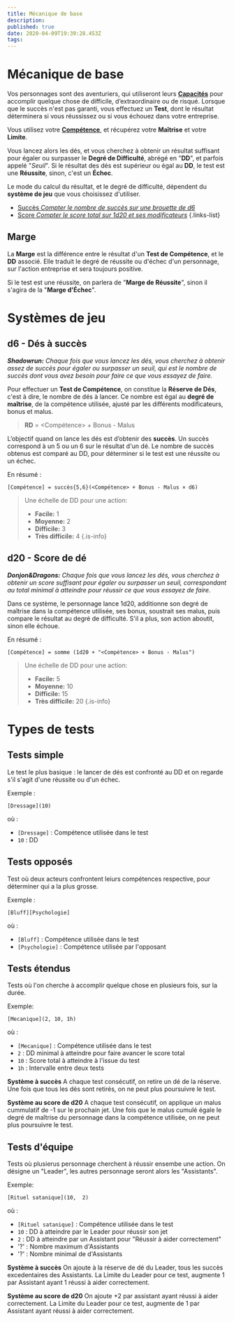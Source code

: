 ```yaml
---
title: Mécanique de base
description: 
published: true
date: 2020-04-09T19:39:28.453Z
tags: 
---
```


# Mécanique de base

Vos personnages sont des aventuriers, qui utiliseront leurs **[Capacités][][][Capacités.trello]** pour accomplir quelque chose de difficile, d’extraordinaire ou de risqué. Lorsque que le succès n'est pas garanti, vous effectuez un **Test**, dont le résultat déterminera si vous réussissez ou si vous échouez dans votre entreprise.

Vous utilisez votre **[Compétence][][][Compétence.trello]**, et récupérez votre **Maîtrise** et votre **Limite**.

Vous lancez alors les dés, et vous cherchez à obtenir un résultat suffisant pour égaler ou surpasser le **Degré de Difficulté**, abrégé en "**DD**", et parfois appelé "_Seuil_".
Si le résultat des dés est supérieur ou égal au **DD**, le test est une **Réussite**, sinon, c'est un **Échec**. 

Le mode du calcul du résultat, et le degré de difficulté, dépendent du **système de jeu** que vous choisissez d'utiliser.

- [Succès *Compter le nombre de succès sur une brouette de d6*](#success-engine)
- [Score *Compter le score total sur 1d20 et ses modificateurs*](#score-engine)
{.links-list}


## Marge

La **Marge** est la différence entre le résultat d'un **Test de Compétence**, et le **DD** associé. Elle traduit le degré de réussite ou d'échec d'un personnage, sur l'action entreprise et sera toujours positive. 

Si le test est une réussite, on parlera de "**Marge de Réussite**", sinon il s'agira de la "**Marge d'Échec**".

# Systèmes de jeu

<a id="success-engine"></a>
##  d6 - Dés à succès

_**Shadowrun:** Chaque fois que vous lancez les dés, vous cherchez à obtenir assez de succès pour égaler ou surpasser un seuil, qui est le nombre de succès dont vous avez besoin pour faire ce que vous essayez de faire._

Pour effectuer un **Test de Compétence**, on constitue la **Réserve de Dés**, c'est à dire, le nombre de dés à lancer.
Ce nombre est égal au **degré de maîtrise**, de la compétence utilisée, ajusté par les différents modificateurs, bonus et malus.

> **RD** = <Compétence> + Bonus - Malus

L’objectif quand on lance les dés est d’obtenir des **succès**. Un succès correspond à un 5 ou un 6 sur le résultat d'un dé.
Le nombre de succès obtenus est comparé au DD, pour déterminer si le test est une réussite ou un échec.


En résumé :

    [Compétence] = succès{5,6}(<Compétence> + Bonus - Malus × d6)

> Une échelle de DD pour une action:
> - **Facile:** 1
> - **Moyenne:** 2
> - **Difficile:** 3
> - **Très difficile:** 4
{.is-info}

<a id="score-engine"></a>
## d20 - Score de dé

_**Donjon&Dragons:** Chaque fois que vous lancez les dés, vous cherchez à obtenir un score suffisant pour égaler ou surpasser un seuil, correspondant au total minimal à atteindre pour réussir ce que vous essayez de faire._

Dans ce système, le personnage lance 1d20, additionne  son degré de maîtrise dans la compétence utilisée, ses bonus, soustrait ses malus,  puis compare le résultat au degré de difficulté. S'il a plus, son action aboutit,  sinon elle échoue. 

En résumé :

    [Compétence] = somme (1d20 + "<Compétence> + Bonus - Malus") 

> Une échelle de DD pour une action:
> - **Facile:** 5
> - **Moyenne:** 10
> - **Difficile:** 15
> - **Très difficile:** 20
{.is-info}


# Types de tests

## Tests simple

Le test le plus basique : le lancer de dés est confronté au DD et on regarde s'il s'agit d'une réussite ou d'un échec. 

Exemple : 

    [Dressage](10)
    
où :
- `[Dressage]` : Compétence utilisée dans le test 
- `10` : DD

## Tests opposés

Test où deux acteurs confrontent leiurs compétences respective, pour déterminer qui a la plus grosse.

Exemple :

    [Bluff][Psychologie]
       
où :
- `[Bluff]` : Compétence utilisée dans le test 
- `[Psychologie]` : Compétence utilisée par l'opposant

## Tests étendus

Tests où l'on cherche à accomplir quelque chose en plusieurs fois, sur la durée.

Exemple:

    [Mecanique](2, 10, 1h)
    
où :
- `[Mecanique]` : Compétence utilisée dans le test 
- `2` : DD minimal à atteindre pour faire avancer le score total
- `10` : Score total à atteindre à l'issue du test 
- `1h` : Intervalle entre deux tests 

**Système à succès**
A chaque test consécutif, on retire un dé de la réserve. 
Une fois que tous les dés sont retirés, on ne peut plus poursuivre le test.

**Système au score de d20**
A chaque test consécutif, on applique un malus cummulatif de -1 sur le prochain jet.
Une fois que le malus cumulé égale le degré de maîtrise du personnage dans la compétence utilisée, on ne peut plus poursuivre le test. 

## Tests d'équipe

Tests où plusierus personnage cherchent à réussir ensembe une action.
On désigne un "Leader", les autres personnage seront alors les "Assistants".

Exemple:

    [Rituel satanique](10,  2)
    
où :
- `[Rituel satanique]` : Compétence utilisée dans le test 
- `10` : DD à atteindre par le Leader pour réussir son jet
- `2` : DD à atteindre par un Assistant pour "Réussir à aider correctement"
- '?' : Nombre maximum d'Assistants 
- '?' : Nombre minimal de  d'Assistants 

**Système à succès**
On ajoute à la réserve de dé du Leader, tous les succès excedentaires des Assistants.
La Limite du Leader pour ce test, augmente 1 par Assistant ayant 1 réussi à aider correctement.

**Système au score de d20**
On ajoute +2 par assistant ayant réussi à aider correctement.
La Limite du Leader pour ce test, augmente de 1 par Assistant ayant réussi à aider correctement.

[Capacités]: /sphérier/référence/capacités
[Capacités.trello]: https://trello.com/c/EUJsvYrZ
[Compétence]: /sphérier/référence/compétences
[Compétence.trello]: https://trello.com/c/udzuobSo